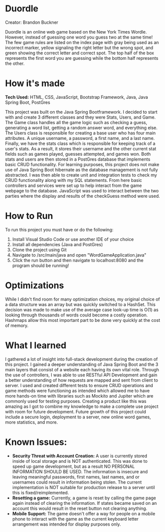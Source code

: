 # Duordle 
Creator: Brandon Buckner 

Duordle is an online web game based on the New York Times Wordle. However, instead of guessing one word you guess two at the same time! The few game rules are listed on the index page
with gray being used as an incorrect marker, yellow signaling the right letter but the wrong spot, and green showing the correct letter and correct spot. The top half of the box represents the first word 
you are guessing while the bottom half represents the other. 

# How it's made 
**Tech Used:** HTML, CSS, JavaScript, Bootstrap Framework, Java, Java Spring Boot, PostGres 

This project was built on the Java Spring Bootframework. I decided to start with and create 3 different classes and they were Stats, Users, and Game. The Game class handles all the game logic such as checking a guess, 
generating a word list, getting a random answer word, and everything else. The Users class is responsible for creating a base user who has four main attributes. A unique username, a password, a first name, and a last name. 
Finally, we have the stats class which is responsible for keeping track of a user's stats. As a result, it stores their username and the other current stat fields such as games played, guesses attempted, and games won. Both 
stats and users are then stored in a PostGres database that implements basic CRUD functionality. For learning purposes, this project does not make use of Java Spring Boot hibernate as the database management is not fully 
abstracted. I was then able to create unit and integration tests to check my CRUD functionality along with my SQL statements. From here basic controllers and services were set up to help interact from the game webpage to 
the database. JavaScript was used to interact between the two parties where the display and results of the checkGuess method were used. 

# How to Run 

To run this project you must have or do the following: 
1. Install Visual Studio Code or use another IDE of your choice
2. Install all dependencies (Java and PostGres)
3. Clone the project using Git 
4. Navigate to /src/main/java and open "WordGameApplication.java"
5. Click the run button and then navigate to localhost:8080 and the program should be running!

# Optimizations 
While I didn't find room for many optimization choices, my original choice of a data structure was an array but was quickly switched to a HashSet. This decision was made to make use of the average case look-up time is O(1) as looking 
through thousands of words could become a costly operation. Hashmaps allow this most important part to be done very quickly at the cost of memory. 

# What I learned 
I gathered a lot of insight into full-stack development during the creation of this project. I gained a deeper understanding of Java Spring Boot and the 3 main layers that consist of a website each having its own vital role. 
Through the use of controllers, I was able to use RESTful API Development and gain a better understanding of how requests are mapped and sent from client to server. I used and created different tests to ensure CRUD operations 
and game methods were functioning as intended which allowed me to have more hands-on time with libraries such as Mockito and Jupiter which are commonly used for testing purposes. Creating a product like this was 
amazing as I got to combine my knowledge to make a complete use project with room for future development. Future growth of this project could include a secure login, deployment to a server, new online word games, more statistics, 
and more. 

# Known Issues: 
- **Security Threat with Account Creation:** A user is currently stored inside of local storage and is NOT authenticated. This was done to speed up game development, but as a result NO PERSONAL INFORMATION SHOULD BE USED.
  The information is insecure and leaving meaningful passwords, first names, last names, and or usernames could result in information being stolen. The current implementation is NOT suitable for production release to a
  server until this is fixed/reimplemented. 
- **Resetting a game:** Currently, a game is reset by calling the game page again instead of clearing the information. If states became saved on an account this would result in the reset button not clearing anything.
- **Mobile Support:** The game doesn't offer a way for people on a mobile phone to interact with the game as the current keyboard letter arrangement was intended for display purposes only. 
